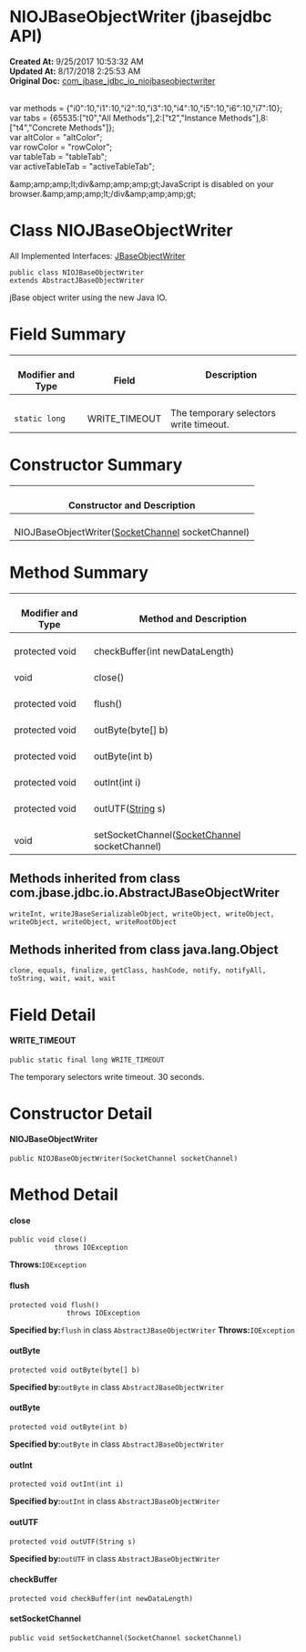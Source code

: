 # NIOJBaseObjectWriter (jbasejdbc   API)

**Created At:** 9/25/2017 10:53:32 AM  
**Updated At:** 8/17/2018 2:25:53 AM  
**Original Doc:** [com_jbase_jdbc_io_niojbaseobjectwriter](https://docs.jbase.com/39232-io/com_jbase_jdbc_io_niojbaseobjectwriter)  

<!--<br>    try {<br>        if (location.href.indexOf('is-external=true') == -1) {<br>            parent.document.title="NIOJBaseObjectWriter (jbasejdbc   API)";<br>        }<br>    }<br>    catch(err) {<br>    }<br>//--><br>var methods = {"i0":10,"i1":10,"i2":10,"i3":10,"i4":10,"i5":10,"i6":10,"i7":10};<br>var tabs = {65535:["t0","All Methods"],2:["t2","Instance Methods"],8:["t4","Concrete Methods"]};<br>var altColor = "altColor";<br>var rowColor = "rowColor";<br>var tableTab = "tableTab";<br>var activeTableTab = "activeTableTab";&amp;amp;amp;amp;lt;div&amp;amp;amp;amp;gt;JavaScript is disabled on your browser.&amp;amp;amp;amp;lt;/div&amp;amp;amp;amp;gt;


# Class NIOJBaseObjectWriter

All Implemented Interfaces:
[JBaseObjectWriter](./../jbaseobjectwriter-%28jbasejdbc-api%29 "interface in com.jbase.jdbc.io")


```
public class NIOJBaseObjectWriter
extends AbstractJBaseObjectWriter
```

jBase object writer using the new Java IO.

# Field Summary


| <br>Modifier and Type<br> | <br>Field<br> | Description<br> |
| --- | --- | --- |
| <br>`static long`<br> | <br>WRITE\_TIMEOUT<br> | <br>The temporary selectors write timeout.<br> |








# Constructor Summary


| <br>Constructor and Description<br> |
| --- |
| <br>NIOJBaseObjectWriter([SocketChannel](http://java.sun.com/j2se/1.5.0/docs/api/java/nio/channels/SocketChannel.html?is-external=true "class or interface in java.nio.channels") socketChannel)<br> |






# Method Summary


| <br>Modifier and Type<br> | <br>Method and Description<br> |
| --- | --- |
| <br>protected void<br> | <br>checkBuffer(int newDataLength)<br> |
| <br>void<br> | <br>close()<br> |
| <br>protected void<br> | <br>flush()<br> |
| <br>protected void<br> | <br>outByte(byte[] b)<br> |
| <br>protected void<br> | <br>outByte(int b)<br> |
| <br>protected void<br> | <br>outInt(int i)<br> |
| <br>protected void<br> | <br>outUTF([String](http://java.sun.com/j2se/1.5.0/docs/api/java/lang/String.html?is-external=true "class or interface in java.lang") s)<br> |
| <br>void<br> | <br>setSocketChannel([SocketChannel](http://java.sun.com/j2se/1.5.0/docs/api/java/nio/channels/SocketChannel.html?is-external=true "class or interface in java.nio.channels") socketChannel)<br> |




## 


## Methods inherited from class com.jbase.jdbc.io.AbstractJBaseObjectWriter
`writeInt, writeJBaseSerializableObject, writeObject, writeObject, writeObject, writeObject, writeRootObject`



## 


## Methods inherited from class java.lang.Object
`clone, equals, finalize, getClass, hashCode, notify, notifyAll, toString, wait, wait, wait`

# Field Detail

#### **WRITE\_TIMEOUT**

```
public static final long WRITE_TIMEOUT
```



The temporary selectors write timeout. 30 seconds.







# Constructor Detail

#### **NIOJBaseObjectWriter**

```
public NIOJBaseObjectWriter(SocketChannel socketChannel)
```







# Method Detail

#### **close**

```
public void close()
           throws IOException
```

**Throws:**`IOException`




#### **flush**

```
protected void flush()
              throws IOException
```

**Specified by:**`flush` in class `AbstractJBaseObjectWriter`
**Throws:**`IOException`




#### **outByte**

```
protected void outByte(byte[] b)
```


**Specified by:**`outByte` in class `AbstractJBaseObjectWriter`


#### 


#### **outByte**

```
protected void outByte(int b)
```

**Specified by:**`outByte` in class `AbstractJBaseObjectWriter`




#### **outInt**

```
protected void outInt(int i)
```

**Specified by:**`outInt` in class `AbstractJBaseObjectWriter`




#### **outUTF**

```
protected void outUTF(String s)
```

**Specified by:**`outUTF` in class `AbstractJBaseObjectWriter`




#### **checkBuffer**

```
protected void checkBuffer(int newDataLength)
```





#### **setSocketChannel**

```
public void setSocketChannel(SocketChannel socketChannel)
```


